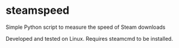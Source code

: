 # steamspeed
Simple Python script to measure the speed of Steam downloads

Developed and tested on Linux. Requires steamcmd to be installed.
